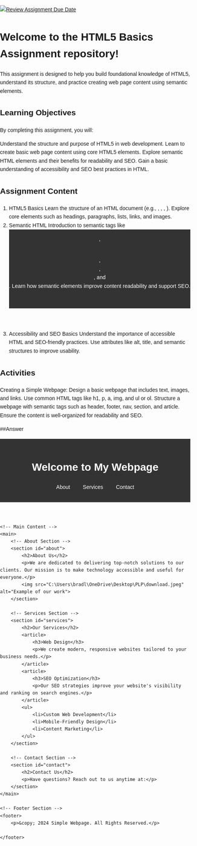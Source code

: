 [![Review Assignment Due Date](https://classroom.github.com/assets/deadline-readme-button-22041afd0340ce965d47ae6ef1cefeee28c7c493a6346c4f15d667ab976d596c.svg)](https://classroom.github.com/a/TUGW0SrP)
# Welcome to the HTML5 Basics Assignment repository! 

This assignment is designed to help you build foundational knowledge of HTML5, understand its structure, and practice creating web page content using semantic elements.

## Learning Objectives

By completing this assignment, you will:

  Understand the structure and purpose of HTML5 in web development.
  Learn to create basic web page content using core HTML5 elements.
  Explore semantic HTML elements and their benefits for readability and SEO.
  Gain a basic understanding of accessibility and SEO best practices in HTML.
  
## Assignment Content
  1. HTML5 Basics
Learn the structure of an HTML document (e.g., <!DOCTYPE html>, <html>, <head>, <body>).
Explore core elements such as headings, paragraphs, lists, links, and images.
  2. Semantic HTML
Introduction to semantic tags like <header>, <footer>, <nav>, <section>, and <article>.
Learn how semantic elements improve content readability and support SEO.
  3. Accessibility and SEO Basics
Understand the importance of accessible HTML and SEO-friendly practices.
Use attributes like alt, title, and semantic structures to improve usability.

## Activities

Creating a Simple Webpage: Design a basic webpage that includes text, images, and links.
Use common HTML tags like h1, p, a, img, and ul or ol.
Structure a webpage with semantic tags such as header, footer, nav, section, and article.
Ensure the content is well-organized for readability and SEO.


##Answer

<!DOCTYPE html>
<html lang="en">
<head>
    <meta charset="UTF-8">
    <meta name="viewport" content="width=device-width, initial-scale=1.0">
    <meta name="description" content="width=device-width, initial-scale=1.0">
    <title>Safaricom Hoot Amazing Journey</title>
    <style>
        /* Basic styles for readability */
        body {
            font-family: Arial, sans-serif;
            line-height: 1.6;
            margin: 0;
            padding: 0;
        }
        header, footer {
            background-color: #333;
            color: white;
            padding: 1em 0;
            text-align: center;
        }
        nav ul {
            list-style: none;
            padding: 0;
        }
        nav ul li {
            display: inline;
            margin: 0 15px;
        }
        nav ul li a {
            color: white;
            text-decoration: none;
        }
        main {
            padding: 20px;
        }
        section {
            margin-bottom: 20px;
        }
        img {
            max-width: 100%;
            height: auto;
        }
        footer {
            margin-top: 20px;
        }
    </style>
</head>
<body>
    <!-- Header Section -->
    <header>
        <h1>Welcome to My  Webpage</h1>
        <nav>
            <ul>
                <li><a href="#about" title="Learn about us">About</a></li>
                <li><a href="#services" title="Discover our services">Services</a></li>
                <li><a href="#contact" title="Get in touch">Contact</a></li>
            </ul>
        </nav>
    </header>

    <!-- Main Content -->
    <main>
        <!-- About Section -->
        <section id="about">
            <h2>About Us</h2>
            <p>We are dedicated to delivering top-notch solutions to our clients. Our mission is to make technology accessible and useful for everyone.</p>
            <img src="C:\Users\bradl\OneDrive\Desktop\PLP\download.jpeg" alt="Example of our work">
        </section>

        <!-- Services Section -->
        <section id="services">
            <h2>Our Services</h2>
            <article>
                <h3>Web Design</h3>
                <p>We create modern, responsive websites tailored to your business needs.</p>
            </article>
            <article>
                <h3>SEO Optimization</h3>
                <p>Our SEO strategies improve your website's visibility and ranking on search engines.</p>
            </article>
            <ul>
                <li>Custom Web Development</li>
                <li>Mobile-Friendly Design</li>
                <li>Content Marketing</li>
            </ul>
        </section>

        <!-- Contact Section -->
        <section id="contact">
            <h2>Contact Us</h2>
            <p>Have questions? Reach out to us anytime at:</p>
        </section>
    </main>

    <!-- Footer Section -->
    <footer>
        <p>&copy; 2024 Simple Webpage. All Rights Reserved.</p>
        
    </footer>
</body>
</html>


